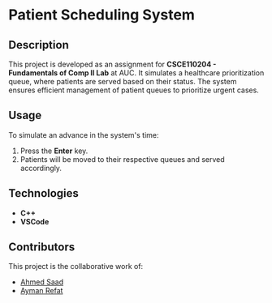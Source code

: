 # Patient Scheduling System  

## Description  
This project is developed as an assignment for **CSCE110204 - Fundamentals of Comp II Lab** at AUC. It simulates a healthcare prioritization queue, where patients are served based on their status. The system ensures efficient management of patient queues to prioritize urgent cases.  

## Usage  
To simulate an advance in the system's time:  
1. Press the **Enter** key.  
2. Patients will be moved to their respective queues and served accordingly.  

## Technologies  
- **C++**  
- **VSCode**  

## Contributors  
This project is the collaborative work of:  
- [Ahmed Saad](https://github.com/Ahmed-Elbald)  
- [Ayman Refat](https://github.com/AymanRefat)  
